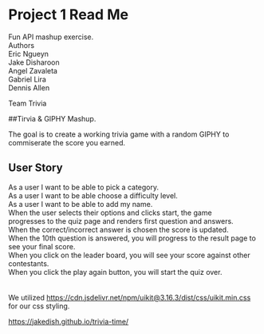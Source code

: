 # Project 1 Read Me<br>

Fun API mashup exercise. <br>
Authors <br>
Eric Ngueyn<br>
Jake Disharoon<br>
Angel Zavaleta<br>
Gabriel Lira<br>
Dennis Allen<br>

Team Trivia<br>

##Tirvia & GIPHY Mashup.  <br>
 
The goal is to create a working trivia game with a random GIPHY to commiserate the score you earned.<br>

## User Story <br>

As a user I want to be able to pick a category.<br>
As a user I want to be able choose a difficulty level.<br>
As a user I want to be able to add my name.<br>
When the user selects their options and clicks start, the game <br>
progresses to the quiz page and renders first question and answers.<br>
When the correct/incorrect answer is chosen the score is updated.<br>
When the 10th question is answered, you will progress to the result page to see your final score.<br>
When you click on the leader board, you will see your score against other contestants.<br>
When you click the play again button, you will start the quiz over.<br>
<br>
<br>
We utilized https://cdn.jsdelivr.net/npm/uikit@3.16.3/dist/css/uikit.min.css for our css styling.<br>

https://jakedish.github.io/trivia-time/
